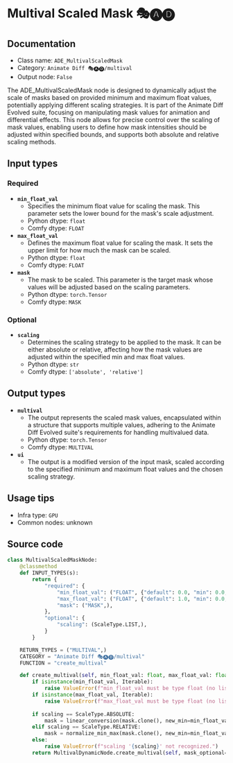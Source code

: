 # Multival Scaled Mask 🎭🅐🅓
## Documentation
- Class name: `ADE_MultivalScaledMask`
- Category: `Animate Diff 🎭🅐🅓/multival`
- Output node: `False`

The ADE_MultivalScaledMask node is designed to dynamically adjust the scale of masks based on provided minimum and maximum float values, potentially applying different scaling strategies. It is part of the Animate Diff Evolved suite, focusing on manipulating mask values for animation and differential effects. This node allows for precise control over the scaling of mask values, enabling users to define how mask intensities should be adjusted within specified bounds, and supports both absolute and relative scaling methods.
## Input types
### Required
- **`min_float_val`**
    - Specifies the minimum float value for scaling the mask. This parameter sets the lower bound for the mask's scale adjustment.
    - Python dtype: `float`
    - Comfy dtype: `FLOAT`
- **`max_float_val`**
    - Defines the maximum float value for scaling the mask. It sets the upper limit for how much the mask can be scaled.
    - Python dtype: `float`
    - Comfy dtype: `FLOAT`
- **`mask`**
    - The mask to be scaled. This parameter is the target mask whose values will be adjusted based on the scaling parameters.
    - Python dtype: `torch.Tensor`
    - Comfy dtype: `MASK`
### Optional
- **`scaling`**
    - Determines the scaling strategy to be applied to the mask. It can be either absolute or relative, affecting how the mask values are adjusted within the specified min and max float values.
    - Python dtype: `str`
    - Comfy dtype: `['absolute', 'relative']`
## Output types
- **`multival`**
    - The output represents the scaled mask values, encapsulated within a structure that supports multiple values, adhering to the Animate Diff Evolved suite's requirements for handling multivalued data.
    - Python dtype: `torch.Tensor`
    - Comfy dtype: `MULTIVAL`
- **`ui`**
    - The output is a modified version of the input mask, scaled according to the specified minimum and maximum float values and the chosen scaling strategy.
## Usage tips
- Infra type: `GPU`
- Common nodes: unknown


## Source code
```python
class MultivalScaledMaskNode:
    @classmethod
    def INPUT_TYPES(s):
        return {
            "required": {
                "min_float_val": ("FLOAT", {"default": 0.0, "min": 0.0, "step": 0.001}),
                "max_float_val": ("FLOAT", {"default": 1.0, "min": 0.0, "step": 0.001}),
                "mask": ("MASK",),
            },
            "optional": {
                "scaling": (ScaleType.LIST,),
            }
        }

    RETURN_TYPES = ("MULTIVAL",)
    CATEGORY = "Animate Diff 🎭🅐🅓/multival"
    FUNCTION = "create_multival"

    def create_multival(self, min_float_val: float, max_float_val: float, mask: Tensor, scaling: str=ScaleType.ABSOLUTE):
        if isinstance(min_float_val, Iterable):
            raise ValueError(f"min_float_val must be type float (no lists allowed here), not {type(min_float_val).__name__}.")
        if isinstance(max_float_val, Iterable):
            raise ValueError(f"max_float_val must be type float (no lists allowed here), not {type(max_float_val).__name__}.")
        
        if scaling == ScaleType.ABSOLUTE:
            mask = linear_conversion(mask.clone(), new_min=min_float_val, new_max=max_float_val)
        elif scaling == ScaleType.RELATIVE:
            mask = normalize_min_max(mask.clone(), new_min=min_float_val, new_max=max_float_val)
        else:
            raise ValueError(f"scaling '{scaling}' not recognized.")
        return MultivalDynamicNode.create_multival(self, mask_optional=mask)

```
